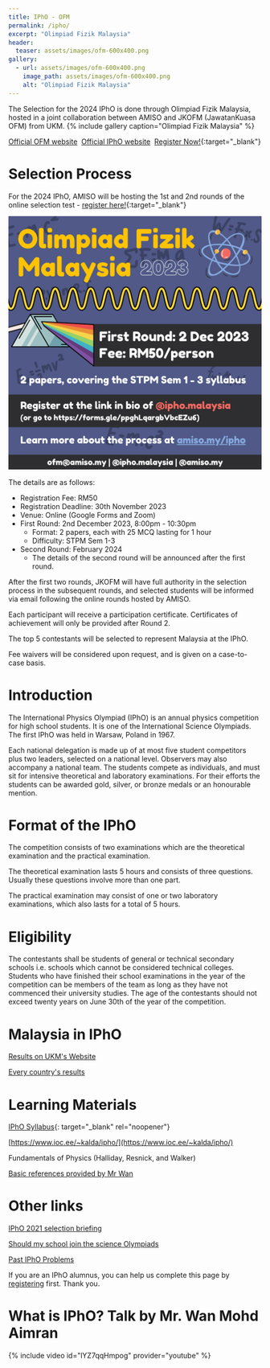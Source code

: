 ```yaml
---
title: IPhO - OFM
permalink: /ipho/
excerpt: "Olimpiad Fizik Malaysia"
header:
  teaser: assets/images/ofm-600x400.png
gallery:
  - url: assets/images/ofm-600x400.png
    image_path: assets/images/ofm-600x400.png
    alt: "Olimpiad Fizik Malaysia"
---
```


The Selection for the 2024 IPhO is done through Olimpiad Fizik Malaysia, hosted in a joint collaboration between AMISO and JKOFM (JawatanKuasa OFM) from UKM.
{% include gallery caption="Olimpiad Fizik Malaysia" %}

[Official OFM website](http://www.ukm.my/ipho/)&nbsp;&nbsp;[Official IPhO website](https://www.ipho-new.org/)&nbsp;&nbsp;[Register Now!](https://forms.gle/ppghLqargbVbcEZu6){:target="_blank"}

# Selection Process

For the 2024 IPhO, AMISO will be hosting the 1st and 2nd rounds of the online selection test - [register here!](https://forms.gle/ppghLqargbVbcEZu6){:target="_blank"} 

![OFM 2024 Poster](assets/images/ofm-2024-poster.png)

The details are as follows:
- Registration Fee: RM50
- Registration Deadline: 30th November 2023
- Venue: Online (Google Forms and Zoom)
- First Round: 2nd December 2023, 8:00pm - 10:30pm
  - Format: 2 papers, each with 25 MCQ lasting for 1 hour
  - Difficulty: STPM Sem 1-3
- Second Round: February 2024
  -  The details of the second round will be announced after the first round.

After the first two rounds, JKOFM will have full authority in the selection process in the subsequent rounds, and selected students will be informed via email following the online rounds hosted by AMISO.

Each participant will receive a participation certificate. Certificates of achievement will only be provided after Round 2.

The top 5 contestants will be selected to represent Malaysia at the IPhO.

Fee waivers will be considered upon request, and is given on a case-to-case basis.

# Introduction

The International Physics Olympiad (IPhO) is an annual physics competition for high school students. It is one of the International Science Olympiads. The first IPhO was held in Warsaw, Poland in 1967.

Each national delegation is made up of at most five student competitors plus two leaders, selected on a national level. Observers may also accompany a national team. The students compete as individuals, and must sit for intensive theoretical and laboratory examinations. For their efforts the students can be awarded gold, silver, or bronze medals or an honourable mention.

# Format of the IPhO

The competition consists of two examinations which are the theoretical examination and the practical examination.

The theoretical examination lasts 5 hours and consists of three questions. Usually these questions involve more than one part.

The practical examination may consist of one or two laboratory examinations, which also lasts for a total of 5 hours.

# Eligibility

The contestants shall be students of general or technical secondary schools i.e. schools which cannot be considered technical colleges. Students who have finished their school examinations in the year of the competition can be members of the team as long as they have not commenced their university studies. The age of the contestants should not exceed twenty years on June 30th of the year of the competition.

# Malaysia in IPhO
[Results on UKM's Website](http://www.ukm.my/ipho/participate.htm)

[Every country's results](https://ipho-unofficial.org/)

# Learning Materials

[IPhO Syllabus](https://www.ipho2021.lt/uplfiles/2015-12-06%20%20Syllabus%20of%20IPhO_1.pdf){: target="_blank" rel="noopener"}

[https://www.ioc.ee/~kalda/ipho/](https://www.ioc.ee/~kalda/ipho/)

Fundamentals of Physics (Halliday, Resnick, and Walker)

[Basic references provided by Mr Wan](https://drive.google.com/drive/folders/1qATZt4_7ykTgDVnEC-wtYVj9PnpVlFTk?usp=sharing)

# Other links

[IPhO 2021 selection briefing](https://drive.google.com/file/d/1l4H2U54rJDmMfbFBknRfWUu-oCD2v-2F/view?usp=sharing)

[Should my school join the science Olympiads](https://drive.google.com/file/d/1wvzAA0HgULUXbfdxOhydeO7jUx8Pf_UB/view?usp=sharing)

[Past IPhO Problems](https://ipho.olimpicos.net)

If you are an IPhO alumnus, you can help us complete this page by [registering](/alumni) first. Thank you.

# What is IPhO? Talk by Mr. Wan Mohd Aimran
{% include video id="lYZ7qqHmpog" provider="youtube" %}
